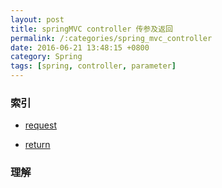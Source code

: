 ```yaml
---
layout: post
title: springMVC controller 传参及返回
permalink: /:categories/spring_mvc_controller
date: 2016-06-21 13:48:15 +0800
category: Spring
tags: [spring, controller, parameter]
---
```


### 索引

* [request](http://haohaoxuexi.iteye.com/blog/1753271)

* [return](http://www.360doc.com/content/14/0309/19/834950_359081989.shtml)

### 理解
